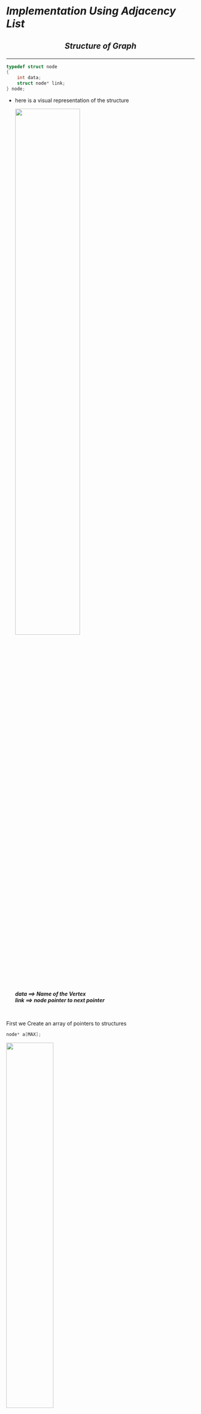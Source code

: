 
# ***Implementation Using Adjacency List*** 

## <p align="center"><em>Structure of Graph</em></structurep>
---
~~~c 
typedef struct node
{
    int data;
    struct node* link;
} node;
~~~

- here is a visual representation of the structure  
  

    <img src="images/9.png"  width="60%" >  

    ***data ==> Name of the Vertex  
    link ==> node pointer to next pointer*** 

<br>  

First we Create an array of pointers to structures

```c
node* a[MAX];
```
<img src="images/10.png" width=50%>

Every index now acts like a vertex and we chain the nodes which are connected to the vertex with the index.
___

## <p align="center"><em>ADT OF GRAPHS</em></p>  
---

* Creating a Graph
* Displaying a Graph
* Calulating Indegree
* Calulating Outdegree
* Traversal Methods

___ 
<br>

### <p align ="center">Creating a graph</p>
<br>

~~~c
void create ( node* a[], int n)
{
    int i , j;
    for(i =0 ; i<n;i++)
    {
        a[i]=NULL;
    }
    while(1)
    {
        printf("Enter the source and destination");
        scanf("%d %d" , &i, &j);
        if(i<0|| j<0|| i>=n || j>=n)
        {
            break;
        }
        insert(a,i,j);
    }
}
~~~

*Understanding the code by breaking it into segments*

- First part  

    ~~~c
        int i , j;
        for(i =0 ; i<n;i++)
        {
            a[i]=NULL;
        }
    ~~~
        The first part of the funciton is setting each array index position as NULL.  
<br>  

- Second part  

    ~~~c
    while(1)
    {
        printf("Enter the source and destination");
        scanf("%d %d" , &i, &j);
        if(i<0|| j<0|| i>=n || j>=n)
        {
            break;
        }
        insert(a,i,j);
    }   
    ~~~
    The second part of the function takes source and destination and if they are valid it calls the insert function with source and destination




#### *Insert function*  

~~~c
void insert (node * a[], int i , int j)
{
    node* temp = (node*)malloc(sizeof(node));
    temp-> data = j;
    temp->link =NULL;

    node* cur = a[i];
    if( cur ==NULL)
    {
        a[i]=temp;
        return;
    }

    while(cur->link!=NULL)
    {
        cur=cur->link;
    }

    cur->link=temp;
}
~~~
~~~c 
    void insert( node* a[] , int i , int j )
~~~
The function takes the following argument :
- node* [ ]  : An Array of pointers where every index is a vertex 
- int i : source index 
- int j : destination index


Lets try to Understand the code by breaking it into segments

- Part 1 : ***Creating a new node***

    ~~~c
    node* temp = (node*)malloc(sizeof(node));
    temp-> data = j;
    temp->link =NULL;
    ~~~
    This Part creates a node and assign the destination as the value of the node.

- Part 2 :  ***Insert at Rear in Singly Linked List***  
    -   Check for empty list  
        ~~~c
        node* cur = a[i];
        if( cur ==NULL)
        {
            a[i]=temp;
            return;
        }
        ~~~

        We check if the if index is pointingto NULL that means the list is emptyso the node we just created willbecome the head of the list.

    - Insert anywhere else

        ~~~c
        while(cur->link!=NULL)
        {
            cur=cur->link;
        }
        cur->link=temp;
        ~~~

        
___ 
<br>  

### <p align ="center">Displaying a graph</p>  

<br>

~~~c
void display( node * array[] , int n)
{
    for ( int i = 0 ; i < n ; i++)
    {
        node* cur = array[i];
        printf("%d\t", i);
        while( cur ! = NULL)
        {
            printf("--> %d " , cur->data);
            cur=cur->link; 
        }
        printf("\n");
    }
}
~~~

Displaying the contents of the graph is similar to displaying the contents of the linked list for n iterations.


___  
<br>  

### <p align ="center">Calculating **Indegree**</p>  
<br>  

*Indegree of a Vertex* is the ***number of paths leading*** to the ***Vertex***.

~~~c
int indegree( node * array[] , int n ; int vertex)
{
    node* cur =NULL;
    int count = 0;
    for ( int i = 0; i< n ; i++)
    {
        node * cur= array[i];
        while( cur != NULL)
        {
            if( cur->data == vertex)
                count++;

            cur= cur->link;
        }
    }
    return count;
}
~~~
The logic behind calculating indegree is counting number of occurence of vertex in the lists of each index of array .

That is what we are trying to do :
- First we take a loop a for all the vertices 
- We then traverse the list of every index and check if ***cur->data == vertex*** if thats true we increment the count by 1.

<br>  

___  

### <p align ="center">Calculating **Outdegree**</p>


*Outdegree of a Vertex* is the ***number of paths leading away*** from the ***Vertex***.

~~~c
int outdegree ( node* array[] , int n , int vertex)
{
    node* cur = array[vertex];
    int length = 0;

    while( cur!=NULL)
    {
        length++;
        cur= cur-> link;
    }
    return length;
}
~~~

Since we add only those element in the list which can be accessed from a vertex directly therefore the length of the list will tell us the Outdegree of the vertex.  


___ 

<br>  

### <p align ="center">**Traversal Methods**</p>
### <p align ="center">*BFS: BREADTH FIRST SEARCH*</p>

* Pre -requisites :  
    - How Queues works,   
    - How BFS works, 


* BFS ALGOTRITHM  
    * Select a Starting vertex for BFS and enqueue it to the queue.
    * Visit *all Adjacent vertices*.
    * if any of the adjacent vertex *is unvisited* *make it visited* then *enqueue it to the queue*. 
    * While the *queue is not empty* dequeue a element from the queue and *repeat the above two statements* with dequeued element at starting vertex.

~~~c
void bfs (node *array[] ,int n , int vertex)
{
    int visited[n]={0};
    node *queue =NULL , *current;

    visited[vertex]=1;
    queue = insertRear(queue, vertex);

    while(queue != NULL)
    {
        vertex = queue->data;
        queue = deleteFront(queue);
        current= array[vertex];

        while(current!=NULL)
        {
            if(visited[current->data]==0)
            {
                visited[current->data]=1;
                printf("%d vertex is visited \t", current->data);
                queue=deleteFront(queue,list->data);
            }
            current=current->link;
        }
    }
}
~~~
Lets Understand the code:     
~~~c
void bfs( node* array[] , int n , int vertex)
~~~

The Function takes three arguments :  
* node* array [ ] : An Array of pointers where every index is a vertex 
* int n : number of vertices 
* int vertex : The vertex to start the BFS from.

~~~c
int visited[n]={0};
node *queue =NULL , *current;
~~~
Declaring a Visited array , a queue.

~~~c
visited[vertex]=1;
queue = insertRear(queue, vertex);
~~~
Visiting the Vertex and Enqueing it into the queue.

~~~c
while(queue != NULL)
    {
        vertex = queue->data;
        queue = deleteFront(queue);
        current= array[vertex];

        while(current!=NULL)
        {
            if(visited[current->data]==0)
            {
                visited[current->data]=1;
                printf("%d vertex is visited \t", current->data);
                queue=insertRear(queue,list->data);
            }
            current=current->link;
        }
    }
~~~
Lets try to understand this snippet:  
* While the queue is not empty
* We are Dequeing an vertex from the Queue
* Traversing the vertex's list and if the new vertex in list is not visited we are enqueing it to the queue and printing it . 





```Helper Functions```
~~~c
node* insertRear(node* queue , int element)
{
    // Creating a new node
    node* temp = (node*)malloc(sizeof(node));
    temp->data = element;
    temp->link = NULL;

    // if queue is empty 
    if(queue==NULL)
    {
        list = temp;
        return queue;
        // return temp; avoid above lines by returning temp
    }

    // Insert at end 
    node* cur= queue;
    while(cur->link !=NULL)
    {
        cur=cur->link;
    }
    cur->link = temp;
    return list;

}

node* deleteFront( node*  queue  )
{
    // if queue is empty
    if( queue ==NULL)
        return NULL;

    // returning the second node and freeing the first one.
    node* second = queue ->link;
    free(queue);
    return second;

    // return queue->link; improper way of proceding without freeing but works. So a man has to do what he has to do.
}
~~~
___

### <p align ="center">*DFS: DEPTH FIRST SEARCH*</p>

* Pre -requisites :  
    - How Recursion works especially **Backtracking** in Recursion,  
    - How DFS works, 

* DFS ALGOTRITHM  
    * We will be using system stack for this.
    * Select a Starting vertex for DFS and make it visited.
    * Visit *all Adjacent vertices*.
    * If any of the adjacent vertex *is unvisited  start DFS for the vertex* .
    * If the loop is over start Backtracking.

~~~c
void dfs(node* array[] , int visited[] , int vertex)
{
    visited[vertex]=1;
    printf("%d vertex is visited ", vertex);

    node* cur=array[vertex];
    while( cur!= NULL)
    {
        if(visited[cur->data]==0)
        {
            dfs(array , visited , cur->data);
            cur=cur->link;
        }
    }
}
~~~
Lets Try to understand the code:  

~~~c
void dfs( node* array[] , int visited[] , int vertex )
~~~
The **DFS** takes three arguments:

* node* array [  ] : An Array of pointers where every index is a vertex 
* int visited [ ] : An visited Array to keep track which all elements have been visited so far.
* int vertex : The vertex to start the DFS from. 


~~~c
    visited[vertex]=1;
    printf("%d vertex is visited ", vertex);

    node* cur=array[vertex];
    while( cur!= NULL)
    {
        if(visited[cur->data]==0)
        {
            dfs(array , visited , cur->data);
            cur=cur->link;
        }
    }
~~~

* Visiting a vertex marking it as visited.
* traversing the list of the vertex and if the element in the list in not visited 
* startimg the DFS for the element.  

* Dry Run once to Understand how Backtracking works.

___
## <p align ="center">***Thats all for Theory***</p>
___

> **P.S.**  
*In actual coding the function prototypes may change but the concepts will be same.*